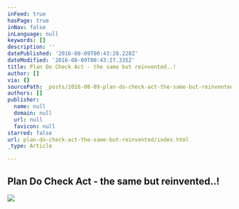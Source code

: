 ```yaml
---
inFeed: true
hasPage: true
inNav: false
inLanguage: null
keywords: []
description: ''
datePublished: '2016-08-09T00:43:28.228Z'
dateModified: '2016-08-09T00:43:27.335Z'
title: Plan Do Check Act - the same but reinvented..!
author: []
via: {}
sourcePath: _posts/2016-08-09-plan-do-check-act-the-same-but-reinvented.md
authors: []
publisher:
  name: null
  domain: null
  url: null
  favicon: null
starred: false
url: plan-do-check-act-the-same-but-reinvented/index.html
_type: Article

---
```

## Plan Do Check Act - the same but reinvented..!
![](https://the-grid-user-content.s3-us-west-2.amazonaws.com/7562649c-d5b0-4d58-a8f4-38542392bbc3.png)